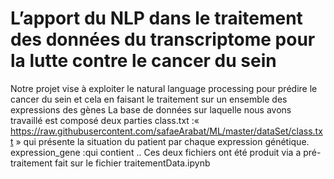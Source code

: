 # L’apport du NLP dans le traitement des données du transcriptome pour la lutte contre le cancer du sein 
Notre projet vise à exploiter le natural language processing pour prédire le cancer du sein et cela en faisant le traitement sur un ensemble des expressions des gènes 
La base de données sur laquelle nous avons travaillé est composé deux parties
class.txt :« https://raw.githubusercontent.com/safaeArabat/ML/master/dataSet/class.txt » qui présente la situation du patient par chaque expression génétique. 
expression_gene  :qui contient ..
Ces deux fichiers ont été produit via a pré-traitement fait sur le fichier traitementData.ipynb

